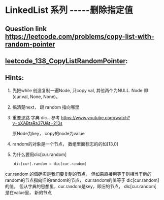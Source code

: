 # LinkedList 系列 -----删除指定值
## Question link  https://leetcode.com/problems/copy-list-with-random-pointer ##
## [leetcode_138_CopyListRandomPointer](./leetcode_138_CopyListRandomPointer.py): ##

## Hints:

1. 先把while 创造复制一遍Node, 只copy val, 其他两个为NULL. Node
即(cur.val, None, None)。

2. 搞清楚next， 跟 random 指向哪里

3. 重要思路 字典 dic，参考 https://www.youtube.com/watch?v=oXABtaRa37U&t=213s

    原Node为key， copy的node为value

4. random的对象是一个节点， 数组里面标志的的如[13,0]

5. 为什么要用dic[cur.random]

```python
    dic[cur].random = dic[cur.random]
```

cur.random 的值确实是我们要复制的节点， 但如果直接用等于则相当于新的random的节点指向旧的random的节点， cur.random的值等于 dic[cur.random]的值， 但从字典的思想里，cur.random是key，即旧的节点， dic[cur.random]是在value里， 新的节点

 